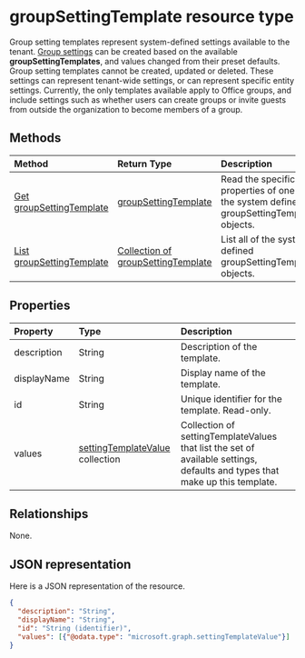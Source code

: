 # groupSettingTemplate resource type

Group setting templates represent system-defined settings available to the tenant. [Group settings](groupsetting.md) can be created based on the available **groupSettingTemplates**, and values changed from their preset defaults. Group setting templates cannot be created, updated or deleted. These settings can represent tenant-wide settings, or can represent specific entity settings. Currently, the only templates available apply to Office groups, and include settings such as whether users can create groups or invite guests from outside the organization to become members of a group.

## Methods

| Method | Return Type | Description |
|:---------------|:--------|:----------|
|[Get groupSettingTemplate](../api/groupsettingtemplate_get.md) | [groupSettingTemplate](groupsettingtemplate.md) | Read the specific properties of one of the system defined groupSettingTemplate objects. |
|[List groupSettingTemplate](../api/groupsettingtemplate_list.md) | [Collection of groupSettingTemplate](groupsettingtemplate.md) |List all of the system defined groupSettingTemplate objects.|

## Properties

| Property | Type | Description |
|:---------------|:--------|:----------|
|description|String| Description of the template. |
|displayName|String| Display name of the template. |
|id|String| Unique identifier for the template. Read-only.|
|values|[settingTemplateValue](settingtemplatevalue.md) collection| Collection of settingTemplateValues that list the set of available settings, defaults and types that make up this template. |

## Relationships

None.


## JSON representation

Here is a JSON representation of the resource.

<!-- {
  "blockType": "resource",
  "optionalProperties": [

  ],
  "@odata.type": "microsoft.graph.groupSettingTemplate"
}-->

```json
{
  "description": "String",
  "displayName": "String",
  "id": "String (identifier)",
  "values": [{"@odata.type": "microsoft.graph.settingTemplateValue"}]
}

```


<!-- uuid: 8fcb5dbc-d5aa-4681-8e31-b001d5168d79
2015-10-25 14:57:30 UTC -->
<!-- {
  "type": "#page.annotation",
  "description": "groupSettingTemplate resource",
  "keywords": "",
  "section": "documentation",
  "tocPath": ""
}-->